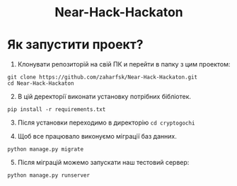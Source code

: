 <h1 align="center">Near-Hack-Hackaton</h1>

# Як запустити проект?

1. Клонувати репозиторій на свій ПК и перейти в папку з цим проектом:
```
git clone https://github.com/zaharfsk/Near-Hack-Hackaton.git
cd Near-Hack-Hackaton
```

2. В цій деректорії виконати установку потрібних бібліотек.
```
pip install -r requirements.txt
```

3. Після установки переходимо в директорію `cd cryptogochi`

4. Щоб все працювало виконуємо міграції баз данних.
```
python manage.py migrate
```
5. Після міграцій можемо запускати наш тестовий сервер:
```
python manage.py runserver
```

